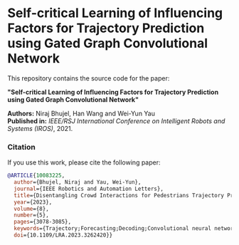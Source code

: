 # Self-critical Learning of Influencing Factors for Trajectory Prediction using Gated Graph Convolutional Network

This repository contains the source code for the paper:

**"Self-critical Learning of Influencing Factors for Trajectory Prediction using Gated Graph Convolutional Network"**

**Authors:** Niraj Bhujel, Han Wang and Wei-Yun Yau  
**Published in:** *IEEE/RSJ International Conference on Intelligent Robots and Systems (IROS)*, 2021.

### Citation
If you use this work, please cite the following paper:

```bibtex
@ARTICLE{10083225,
  author={Bhujel, Niraj and Yau, Wei-Yun},
  journal={IEEE Robotics and Automation Letters}, 
  title={Disentangling Crowd Interactions for Pedestrians Trajectory Prediction}, 
  year={2023},
  volume={8},
  number={5},
  pages={3078-3085},
  keywords={Trajectory;Forecasting;Decoding;Convolutional neural networks;Predictive models;Task analysis;Recurrent neural networks;Deep learning methods;human-aware motion planning;probabilistic inference},
  doi={10.1109/LRA.2023.3262420}}

